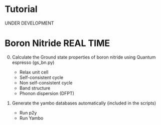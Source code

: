 Tutorial
========

UNDER DEVELOPMENT

Boron Nitride REAL TIME
==============

0. Calculate the Ground state properties of boron nitride using Quantum espresso (gs_bn.py)
    - Relax unit cell
    - Self-consistent cycle
    - Non self-consistent cycle
    - Band structure
    - Phonon dispersion (DFPT)

1. Generate the yambo databases automatically (included in the scripts)
    - Run p2y
    - Run Yambo


